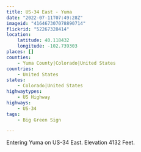 ```yaml
---
title: US-34 East - Yuma
date: "2022-07-11T07:49:28Z"
imageid: "416467307078890714"
flickrid: "52267328414"
location:
    latitude: 40.118432
    longitude: -102.739303
places: []
counties:
    - Yuma County|Colorado|United States
countries:
    - United States
states:
    - Colorado|United States
highwaytypes:
    - US Highway
highways:
    - US-34
tags:
    - Big Green Sign

---
```

Entering Yuma on US-34 East.  Elevation 4132 Feet.